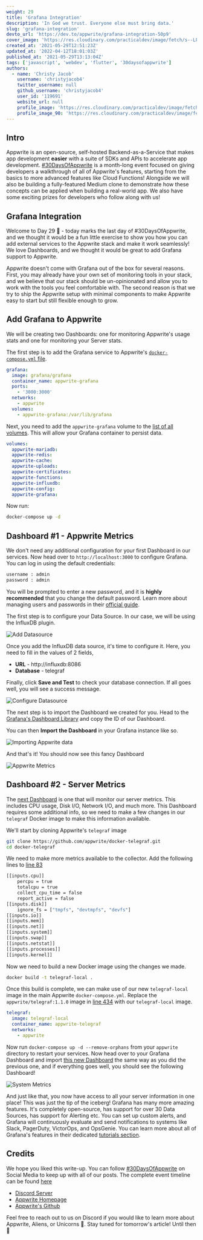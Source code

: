 ```yaml
---
weight: 29
title: 'Grafana Integration'
description: 'In God we trust. Everyone else must bring data.'
slug: 'grafana-integration'
devto_url: 'https://dev.to/appwrite/grafana-integration-50p9'
cover_image: 'https://res.cloudinary.com/practicaldev/image/fetch/s--LFHcVAzt--/c_imagga_scale,f_auto,fl_progressive,h_420,q_auto,w_1000/https://dev-to-uploads.s3.amazonaws.com/uploads/articles/m14mdi2r9w0madxkr5pv.png'
created_at: '2021-05-29T12:51:23Z'
updated_at: '2022-04-12T18:01:03Z'
published_at: '2021-05-29T13:13:04Z'
tags: ['javascript', 'webdev', 'flutter', '30daysofappwrite']
authors:
  - name: 'Christy Jacob'
    username: 'christyjacob4'
    twitter_username: null
    github_username: 'christyjacob4'
    user_id: '119691'
    website_url: null
    profile_image: 'https://res.cloudinary.com/practicaldev/image/fetch/s--xsn7j9ry--/c_fill,f_auto,fl_progressive,h_640,q_auto,w_640/https://dev-to-uploads.s3.amazonaws.com/uploads/user/profile_image/119691/5be2bcad-e1ee-4ef8-928b-d71f4e355af6.png'
    profile_image_90: 'https://res.cloudinary.com/practicaldev/image/fetch/s--IX4ROHsY--/c_fill,f_auto,fl_progressive,h_90,q_auto,w_90/https://dev-to-uploads.s3.amazonaws.com/uploads/user/profile_image/119691/5be2bcad-e1ee-4ef8-928b-d71f4e355af6.png'
---
```


## Intro

Appwrite is an open-source, self-hosted Backend-as-a-Service that makes app development **easier** with a suite of SDKs and APIs to accelerate app development. [#30DaysOfAppwrite](http://30days.appwrite.io/) is a month-long event focused on giving developers a walkthrough of all of Appwrite's features, starting from the basics to more advanced features like Cloud Functions! Alongside we will also be building a fully-featured Medium clone to demonstrate how these concepts can be applied when building a real-world app. We also have some exciting prizes for developers who follow along with us!

## Grafana Integration

Welcome to Day 29 👋 - today marks the last day of #30DaysOfAppwrite, and we thought it would be a fun little exercise to show you how you can add external services to the Appwrite stack and make it work seamlessly! We love Dashboards, and we thought it would be great to add Grafana support to Appwrite.

Appwrite doesn't come with Grafana out of the box for several reasons. First, you may already have your own set of monitoring tools in your stack, and we believe that our stack should be un-opinionated and allow you to work with the tools you feel comfortable with. The second reason is that we try to ship the Appwrite setup with minimal components to make Appwrite easy to start but still flexible enough to grow.

## Add Grafana to Appwrite

We will be creating two Dashboards: one for monitoring Appwrite's usage stats and one for monitoring your Server stats.

The first step is to add the Grafana service to Appwrite's [`docker-compose.yml` file](https://github.com/appwrite/appwrite/blob/master/docker-compose.yml#L476).

```yaml
grafana:
  image: grafana/grafana
  container_name: appwrite-grafana
  ports:
    - '3000:3000'
  networks:
    - appwrite
  volumes:
    - appwrite-grafana:/var/lib/grafana
```

Next, you need to add the `appwrite-grafana` volume to the [list of all volumes](https://github.com/appwrite/appwrite/blob/master/docker-compose.yml#L532). This will allow your Grafana container to persist data.

```yaml
volumes:
  appwrite-mariadb:
  appwrite-redis:
  appwrite-cache:
  appwrite-uploads:
  appwrite-certificates:
  appwrite-functions:
  appwrite-influxdb:
  appwrite-config:
  appwrite-grafana:
```

Now run:

```sh
docker-compose up -d
```

## Dashboard #1 - Appwrite Metrics

We don't need any additional configuration for your first Dashboard in our services. Now head over to `http://localhost:3000` to configure Grafana. You can log in using the default credentials:

```sh
username : admin
password : admin
```

You will be prompted to enter a new password, and it is **highly recommended** that you change the default password. Learn more about managing users and passwords in their [official guide](https://grafana.com/docs/grafana/latest/manage-users/user-admin/change-your-password/).

The first step is to configure your Data Source. In our case, we will be using the InfluxDB plugin.

![Add Datasource](https://dev-to-uploads.s3.amazonaws.com/uploads/articles/nvi5ma8ubrqfm0p8fm2h.png)

Once you add the InfluxDB data source, it's time to configure it. Here, you need to fill in the values of 2 fields,

- **URL** - http://influxdb:8086
- **Database** - telegraf

Finally, click **Save and Test** to check your database connection. If all goes well, you will see a success message.

![Configure Datasource](https://dev-to-uploads.s3.amazonaws.com/uploads/articles/490bpq9m7vgerh34f7oj.png)

The next step is to import the Dashboard we created for you. Head to the [Grafana's Dashboard Library](https://grafana.com/grafana/dashboards/14508) and copy the ID of our Dashboard.

You can then **Import the Dashboard** in your Grafana instance like so.

![Importing Appwrite data](https://dev-to-uploads.s3.amazonaws.com/uploads/articles/wgjns1oja5gywo3mxcte.png)

And that's it! You should now see this fancy Dashboard

![Appwrite Metrics](https://dev-to-uploads.s3.amazonaws.com/uploads/articles/0s5az7aspk879hngza2k.png)

## Dashboard #2 - Server Metrics

The [next Dashboard](https://grafana.com/grafana/dashboards/5955) is one that will monitor our server metrics. This includes CPU usage, Disk I/O, Network I/O, and much more. This Dashboard requires some additional info, so we need to make a few changes in our `telegraf` Docker image to make this information available.

We'll start by cloning Appwrite's `telegraf` image

```sh
git clone https://github.com/appwrite/docker-telegraf.git
cd docker-telegraf
```

We need to make more metrics available to the collector. Add the following lines to [line 83](https://github.com/appwrite/docker-telegraf/blob/master/telegraf.conf#L83)

```sh
[[inputs.cpu]]
    percpu = true
    totalcpu = true
    collect_cpu_time = false
    report_active = false
[[inputs.disk]]
    ignore_fs = ["tmpfs", "devtmpfs", "devfs"]
[[inputs.io]]
[[inputs.mem]]
[[inputs.net]]
[[inputs.system]]
[[inputs.swap]]
[[inputs.netstat]]
[[inputs.processes]]
[[inputs.kernel]]
```

Now we need to build a new Docker image using the changes we made.

```sh
docker build -t telegraf-local .
```

Once this build is complete, we can make use of our new `telegraf-local` image in the main Appwrite `docker-compose.yml`. Replace the `appwrite/telegraf:1.1.0` image in [line 434](https://github.com/appwrite/appwrite/blob/master/docker-compose.yml#L434) with our `telegraf-local` image.

```yaml
telegraf:
  image: telegraf-local
  container_name: appwrite-telegraf
  networks:
    - appwrite
```

Now run `docker-compose up -d --remove-orphans` from your `appwrite` directory to restart your services.
Now head over to your Grafana Dashboard and import [this new Dashboard](https://grafana.com/grafana/dashboards/5955) the same way as you did the previous one, and if everything goes well, you should see the following Dashboard!

![System Metrics](https://dev-to-uploads.s3.amazonaws.com/uploads/articles/oz4shqwqquffliey1fb5.png)

And just like that, you now have access to all your server information in one place! This was just the tip of the iceberg! Grafana has many more amazing features. It's completely open-source, has support for over 30 Data Sources, has support for Alerting etc. You can set up custom alerts, and Grafana will continuously evaluate and send notifications to systems like Slack, PagerDuty, VictorOps, and OpsGenie. You can learn more about all of Grafana's features in their dedicated [tutorials section](https://grafana.com/tutorials/).

## Credits

We hope you liked this write-up. You can follow [#30DaysOfAppwrite](https://twitter.com/search?q=%2330daysofappwrite) on Social Media to keep up with all of our posts. The complete event timeline can be found [here](http://30days.appwrite.io)

- [Discord Server](https://appwrite.io/discord)
- [Appwrite Homepage](https://appwrite.io/)
- [Appwrite's Github](https://github.com/appwrite)

Feel free to reach out to us on Discord if you would like to learn more about Appwrite, Aliens, or Unicorns 🦄. Stay tuned for tomorrow's article! Until then 👋
